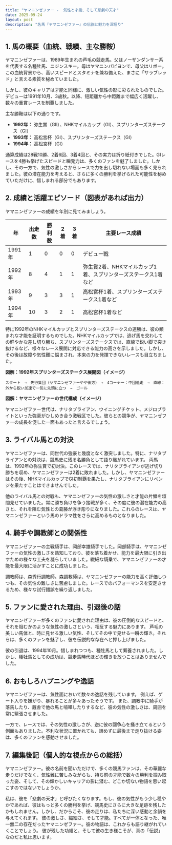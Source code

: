```yaml
---
title: "ヤマニンゼファー -  気性と才能、そして悲劇の天才"
date: 2025-09-24
layout: post
description: "名馬『ヤマニンゼファー』の伝説と魅力を深堀り"
---
```


## 1. 馬の概要（血統、戦績、主な勝鞍）

ヤマニンゼファーは、1989年生まれの芦毛の競走馬。父はノーザンダンサー系を代表する名種牡馬、ニジンスキー。母はヤマニンパピヨンで、母父はリボー。この血統背景から、高いスピードとスタミナを兼ね備えた、まさに「サラブレッド」と言える素質を秘めていました。

しかし、彼のキャリアは才能と同様に、激しい気性の影に彩られたものでした。デビューは1991年10月、3歳秋。以降、短距離から中距離まで幅広く活躍し、数々の重賞レースを制覇しました。

主な勝鞍は以下の通りです。

* **1992年：**  弥生賞（GII）、NHKマイルカップ（GI）、スプリンターズステークス（GI）
* **1993年：**  高松宮杯（GI）、スプリンターズステークス（GI）
* **1994年：**  高松宮杯（GI）


通算成績は28戦10勝、2着6回、3着4回と、その実力は折り紙付きでした。GIレースを4勝も挙げたスピードと瞬発力は、多くのファンを魅了しました。しかし、その一方で、気性の激しさからレースで力を出し切れない場面も多く見られました。彼の潜在能力を考えると、さらに多くの勝利を挙げられた可能性を秘めていただけに、惜しまれる部分でもあります。


## 2. 成績と活躍エピソード（図表があれば出力）

ヤマニンゼファーの成績を年別に見てみましょう。


| 年    | 出走数 | 勝利数 | 2着 | 3着 | 主要レース成績                                     |
| ----- | ----- | ----- | --- | --- | ------------------------------------------------ |
| 1991年 | 1     | 0     | 0   | 0   | デビュー戦                                         |
| 1992年 | 8     | 4     | 1   | 1   | 弥生賞2着、NHKマイルカップ1着、スプリンターズステークス1着など |
| 1993年 | 9     | 3     | 3   | 1   | 高松宮杯1着、スプリンターズステークス1着など         |
| 1994年 | 10    | 3     | 2   | 1   | 高松宮杯1着など                                     |


特に1992年のNHKマイルカップとスプリンターズステークスの連勝は、彼の類まれな才能を証明するものでした。NHKマイルカップでは、逃げ馬を交わしての鮮やかな差し切り勝ち、スプリンターズステークスでは、直線で鋭い脚で突き抜けるなど、様々なレース展開に対応できる能力の高さを示しました。しかし、その後は故障や気性難に悩まされ、本来の力を発揮できないレースも目立ちました。


**図解：1992年スプリンターズステークス展開図（イメージ）**

```
スタート　→　先行集団（ヤマニンゼファーやや後方）　→　4コーナー：中団追走　→　直線：外から鋭い加速で一気に先頭に立つ　→　ゴール
```


**図解：ヤマニンゼファーの世代構成（イメージ）**

ヤマニンゼファー世代は、ナリタブライアン、ウイニングチケット、メジロブライトといった強豪がひしめき合う激戦区でした。彼らとの競争が、ヤマニンゼファーの成長を促した一面もあったと言えるでしょう。


## 3. ライバル馬との対決

ヤマニンゼファーは、同世代の強豪と幾度となく激突しました。特に、ナリタブライアンとの対決は、競馬史に残る名勝負として語り継がれています。  両馬は、1992年の弥生賞で初対決。このレースでは、ナリタブライアンが逃げ切り勝ちを収め、ヤマニンゼファーは2着に敗れました。しかし、ヤマニンゼファーはその後、NHKマイルカップでGI初制覇を果たし、ナリタブライアンにリベンジを果たすことはできませんでした。

他のライバル馬との対戦も、ヤマニンゼファーの気性の激しさと才能の片鱗を垣間見せていました。常に勝ち負けを争う接戦が多く、その度に彼の潜在能力の高さと、それを阻む気性との葛藤が浮き彫りになりました。これらのレースは、ヤマニンゼファーという馬のドラマ性をさらに高めるものとなりました。


## 4. 騎手や調教師との関係性

ヤマニンゼファーの主戦騎手は、岡部幸雄騎手でした。岡部騎手は、ヤマニンゼファーの気性の激しさを熟知しており、彼を落ち着かせ、能力を最大限に引き出すための様々な工夫を凝らしていました。繊細な騎乗で、ヤマニンゼファーの才能を最大限に活かすことに成功しました。

調教師は、森秀行調教師。森調教師は、ヤマニンゼファーの能力を高く評価しつつも、その気性の難しさに苦慮しました。レースでのパフォーマンスを安定させるため、様々な試行錯誤を繰り返しました。


## 5. ファンに愛された理由、引退後の話

ヤマニンゼファーが多くのファンに愛された理由は、彼の圧倒的なスピードと、それを阻むかのような気性の激しさという、相反する魅力にあります。  芦毛の美しい馬体と、時に見せる激しい気性、そしてその中で見せる一瞬の輝き。それらは、多くのファンを魅了し、彼を伝説的な存在へと押し上げました。

彼の引退は、1994年10月。惜しまれつつも、種牡馬として繋養されました。しかし、種牡馬としての成功は、競走馬時代ほどの輝きを放つことはありませんでした。


## 6. おもしろハプニングや逸話

ヤマニンゼファーは、気性面において数々の逸話を残しています。  例えば、ゲート入りを嫌がり、暴れることが多々あったそうです。  また、調教中に騎手が落馬したり、厩舎で他の馬と喧嘩したりするなど、彼の気性の激しさは、周囲を常に緊張させました。

一方で、レースでは、その気性の激しさが、逆に彼の闘争心を掻き立てるという側面もありました。不利な状況に置かれても、諦めずに最後まで走り抜ける姿は、多くのファンを感動させました。


## 7. 編集後記（個人的な視点からの総括）

ヤマニンゼファー。彼の名前を聞いただけで、多くの競馬ファンは、その華麗な走りだけでなく、気性難に苦しみながらも、持ち前の才能で数々の勝利を掴み取った姿、そして、その輝かしいキャリアの影に潜む、どこか切ない物語を思い起こすのではないでしょうか。

私は、彼を「悲劇の天才」と呼びたくなります。もし、彼の気性がもう少し穏やかであれば、彼はもっと多くの勝利を挙げ、競馬史にさらに大きな足跡を残したかもしれません。しかし、だからこそ、彼の走りは、私たちに深い感動と余韻を与えてくれます。  彼の激しさ、繊細さ、そして才能。すべてが一体となった、唯一無二の存在だったヤマニンゼファー。彼の物語は、これからも語り継がれていくことでしょう。  彼が残した功績と、そして彼の生き様こそが、真の「伝説」なのだと私は思います。
